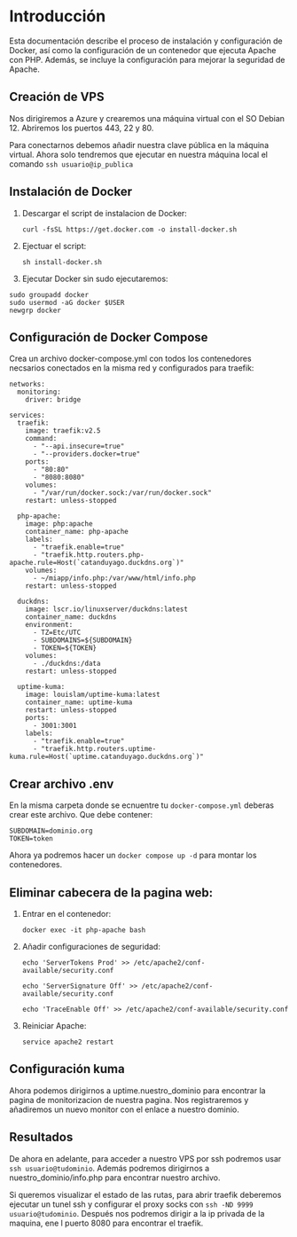 # Introducción

Esta documentación describe el proceso de instalación y configuración de Docker, así como la configuración de un contenedor que ejecuta Apache con PHP. Además, se incluye la configuración para mejorar la seguridad de Apache.

## Creación de VPS

Nos dirigiremos a Azure y crearemos una máquina virtual con el SO Debian 12. Abriremos los puertos 443, 22 y 80.

Para conectarnos debemos añadir nuestra clave pública en la máquina virtual. Ahora solo tendremos que ejecutar en nuestra máquina local el comando ``ssh usuario@ip_publica``

## Instalación de Docker

1. Descargar el script de instalacion de Docker:

   ``curl -fsSL https://get.docker.com -o install-docker.sh``
2. Ejectuar el script:

   ``sh install-docker.sh``
3. Ejecutar Docker sin sudo ejecutaremos:

```
sudo groupadd docker
sudo usermod -aG docker $USER
newgrp docker
```

## Configuración de Docker Compose

Crea un archivo docker-compose.yml con todos los contenedores necsarios conectados en la misma red y configurados para traefik:

```
networks:
  monitoring:
    driver: bridge

services:
  traefik:
    image: traefik:v2.5
    command:
      - "--api.insecure=true"
      - "--providers.docker=true"
    ports:
      - "80:80"
      - "8080:8080"
    volumes:
      - "/var/run/docker.sock:/var/run/docker.sock"
    restart: unless-stopped

  php-apache:
    image: php:apache
    container_name: php-apache
    labels:
      - "traefik.enable=true"
      - "traefik.http.routers.php-apache.rule=Host(`catanduyago.duckdns.org`)"
    volumes:
      - ~/miapp/info.php:/var/www/html/info.php
    restart: unless-stopped

  duckdns:
    image: lscr.io/linuxserver/duckdns:latest
    container_name: duckdns
    environment:
      - TZ=Etc/UTC
      - SUBDOMAINS=${SUBDOMAIN}
      - TOKEN=${TOKEN}
    volumes:
      - ./duckdns:/data
    restart: unless-stopped

  uptime-kuma:
    image: louislam/uptime-kuma:latest
    container_name: uptime-kuma
    restart: unless-stopped
    ports:
      - 3001:3001
    labels:
      - "traefik.enable=true"
      - "traefik.http.routers.uptime-kuma.rule=Host(`uptime.catanduyago.duckdns.org`)"
```

## Crear archivo .env

En la misma carpeta donde se ecnuentre tu ``docker-compose.yml`` deberas crear este archivo. Que debe contener:
```
SUBDOMAIN=dominio.org
TOKEN=token
```

Ahora ya podremos hacer un `docker compose up -d` para montar los contenedores.

## Eliminar cabecera de la pagina web:

1. Entrar en el contenedor:

   ``docker exec -it php-apache bash``
2. Añadir configuraciones de seguridad:

   `echo 'ServerTokens Prod' >> /etc/apache2/conf-available/security.conf`

   `echo 'ServerSignature Off' >> /etc/apache2/conf-available/security.conf`

   `echo 'TraceEnable Off' >> /etc/apache2/conf-available/security.conf`

3. Reiniciar Apache:

   `service apache2 restart`

## Configuración kuma

Ahora podemos dirigirnos a uptime.nuestro_dominio para encontrar la pagina de monitorizacion de nuestra pagina. Nos registraremos y añadiremos un nuevo monitor con el enlace a nuestro dominio.

## Resultados

De ahora en adelante, para acceder a nuestro VPS por ssh podremos usar `ssh usuario@tudominio`. Además podremos dirigirnos a nuestro_dominio/info.php para encontrar nuestro archivo.

Si queremos visualizar el estado de las rutas, para abrir traefik deberemos ejecutar un tunel ssh y configurar el proxy socks con `ssh -ND 9999 usuario@tudominio`. Después nos podremos dirigir a la ip privada de la maquina, ene l puerto 8080 para encontrar el traefik.
